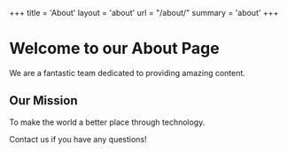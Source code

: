 +++
title = 'About'
layout = 'about'
url = "/about/"
summary = 'about'
+++
# Welcome to our About Page

We are a fantastic team dedicated to providing amazing content.

## Our Mission

To make the world a better place through technology.

Contact us if you have any questions!
